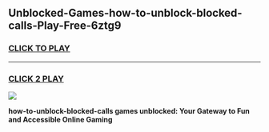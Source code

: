 
## Unblocked-Games-how-to-unblock-blocked-calls-Play-Free-6ztg9
<h3>
<a href="https://premium76.site?title=how-to-unblock-blocked-calls&ref=18A1">CLICK TO PLAY</a></h3>
<hr>

<h3>
<a href="https://premium76.site?title=how-to-unblock-blocked-calls&ref=18A1">CLICK 2 PLAY</a>
  
</h3>

<a href="https://premium76.site?title=how-to-unblock-blocked-calls&ref=18A1"><img src="https://clearcache.store/games.png"></a>


**how-to-unblock-blocked-calls games unblocked: Your Gateway to Fun and Accessible Online Gaming**
